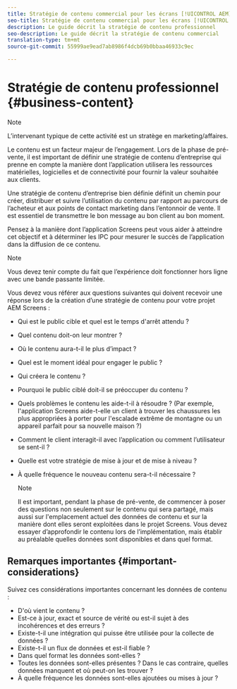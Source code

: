 ```yaml
---
title: Stratégie de contenu commercial pour les écrans [!UICONTROL AEM]
seo-title: Stratégie de contenu commercial pour les écrans [!UICONTROL AEM]
description: Le guide décrit la stratégie de contenu professionnel
seo-description: Le guide décrit la stratégie de contenu commercial
translation-type: tm+mt
source-git-commit: 55999ae9ead7ab8986f4dcb69b0bbaa46933c9ec

---
```



# Stratégie de contenu professionnel {#business-content}

>[!NOTE]
>
>L’intervenant typique de cette activité est un stratège en marketing/affaires.

Le contenu est un facteur majeur de l’engagement. Lors de la phase de pré-vente, il est important de définir une stratégie de contenu d’entreprise qui prenne en compte la manière dont l’application utilisera les ressources matérielles, logicielles et de connectivité pour fournir la valeur souhaitée aux clients.

Une stratégie de contenu d’entreprise bien définie définit un chemin pour créer, distribuer et suivre l’utilisation du contenu par rapport au parcours de l’acheteur et aux points de contact marketing dans l’entonnoir de vente. Il est essentiel de transmettre le bon message au bon client au bon moment.

Pensez à la manière dont l’application Screens peut vous aider à atteindre cet objectif et à déterminer les IPC pour mesurer le succès de l’application dans la diffusion de ce contenu.

>[!NOTE]
>
>Vous devez tenir compte du fait que l’expérience doit fonctionner hors ligne avec une bande passante limitée.

Vous devez vous référer aux questions suivantes qui doivent recevoir une réponse lors de la création d’une stratégie de contenu pour votre projet AEM Screens :

* Qui est le public cible et quel est le temps d'arrêt attendu ?
* Quel contenu doit-on leur montrer ?
* Où le contenu aura-t-il le plus d’impact ?
* Quel est le moment idéal pour engager le public ?
* Qui créera le contenu ?
* Pourquoi le public ciblé doit-il se préoccuper du contenu ?
* Quels problèmes le contenu les aide-t-il à résoudre ? (Par exemple, l'application Screens aide-t-elle un client à trouver les chaussures les plus appropriées à porter pour l'escalade extrême de montagne ou un appareil parfait pour sa nouvelle maison ?)
* Comment le client interagit-il avec l’application ou comment l’utilisateur se sent-il ?
* Quelle est votre stratégie de mise à jour et de mise à niveau ?
* À quelle fréquence le nouveau contenu sera-t-il nécessaire ?

   >[!NOTE]
   >
   >Il est important, pendant la phase de pré-vente, de commencer à poser des questions non seulement sur le contenu qui sera partagé, mais aussi sur l'emplacement actuel des données de contenu et sur la manière dont elles seront exploitées dans le projet Screens. Vous devez essayer d’approfondir le contenu lors de l’implémentation, mais établir au préalable quelles données sont disponibles et dans quel format.

## Remarques importantes {#important-considerations}

Suivez ces considérations importantes concernant les données de contenu :

* D'où vient le contenu ?
* Est-ce à jour, exact et source de vérité ou est-il sujet à des incohérences et des erreurs ?
* Existe-t-il une intégration qui puisse être utilisée pour la collecte de données ?
* Existe-t-il un flux de données et est-il fiable ?
* Dans quel format les données sont-elles ?
* Toutes les données sont-elles présentes ? Dans le cas contraire, quelles données manquent et où peut-on les trouver ?
* À quelle fréquence les données sont-elles ajoutées ou mises à jour ?
